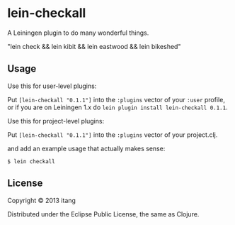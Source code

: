 # lein-checkall

A Leiningen plugin to do many wonderful things.

"lein check && lein kibit && lein eastwood && lein bikeshed"

## Usage

Use this for user-level plugins:

Put `[lein-checkall "0.1.1"]` into the `:plugins` vector of your
`:user` profile, or if you are on Leiningen 1.x do `lein plugin install
lein-checkall 0.1.1`.

Use this for project-level plugins:

Put `[lein-checkall "0.1.1"]` into the `:plugins` vector of your project.clj.

and add an example usage that actually makes sense:

    $ lein checkall

## License

Copyright © 2013 itang

Distributed under the Eclipse Public License, the same as Clojure.

